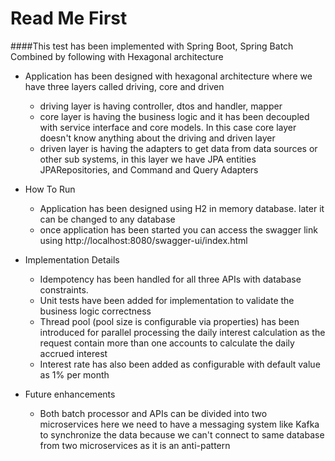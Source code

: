# Read Me First

####This test has been implemented with Spring Boot, Spring Batch Combined by following with Hexagonal architecture

* Application has been designed with hexagonal architecture where we have three layers called driving, core and driven
  * driving layer is having controller, dtos and handler, mapper 
  * core layer is having the business logic and it has been decoupled with service interface and core models. In this case core layer doesn't know anything about the driving and driven layer
  * driven layer is having the adapters to get data from data sources or other sub systems, in this layer we have JPA entities JPARepositories, and Command and Query Adapters
  

* How To Run
  * Application has been designed using H2 in memory database. later it can be changed to any database
  * once application has been started you can access the swagger link using http://localhost:8080/swagger-ui/index.html


* Implementation Details
  * Idempotency has been handled for all three APIs with database constraints. 
  * Unit tests have been added for implementation to validate the business logic correctness 
  * Thread pool (pool size is configurable via properties) has been introduced for parallel processing the daily interest calculation as the request contain more than one accounts to calculate the daily accrued interest
  * Interest rate has also been added as configurable with default value as 1% per month
  

* Future enhancements
  * Both batch processor and APIs can be divided into two microservices here we need to have a messaging system like Kafka to synchronize the data because we can't connect to same database from two microservices as it is an anti-pattern